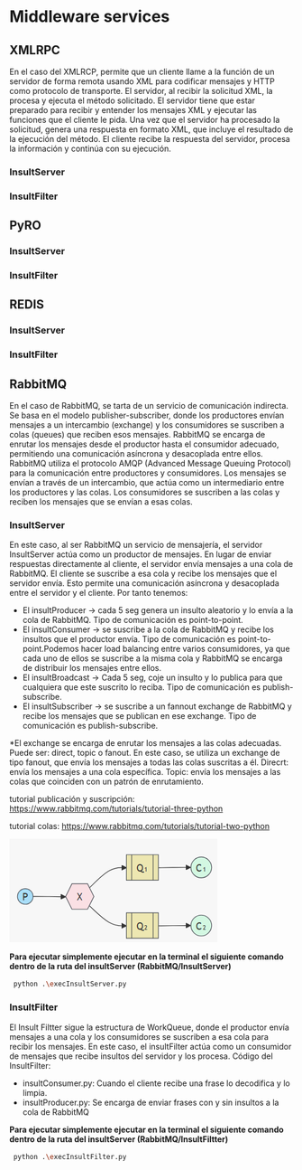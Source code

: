 # Middleware services

## XMLRPC
En el caso del XMLRCP, permite que un cliente llame a la función de un servidor de forma remota usando XML para codificar mensajes y HTTP como protocolo de transporte.
El servidor, al recibir la solicitud XML, la procesa y ejecuta el método solicitado. El servidor tiene que estar preparado para recibir y entender los mensajes XML y ejecutar las funciones que el cliente le pida.
Una vez que el servidor ha procesado la solicitud, genera una respuesta en formato XML, que incluye el resultado de la ejecución del método.  El cliente recibe la respuesta del servidor, procesa la información y continúa con su ejecución.

### InsultServer

### InsultFilter


## PyRO

### InsultServer

### InsultFilter

## REDIS

### InsultServer

### InsultFilter

## RabbitMQ
En el caso de RabbitMQ, se tarta de un servicio de comunicación indirecta. Se basa en el modelo publisher-subscriber, donde los productores envían mensajes a un intercambio (exchange) y los consumidores se suscriben a colas (queues) que reciben esos mensajes. RabbitMQ se encarga de enrutar los mensajes desde el productor hasta el consumidor adecuado, permitiendo una comunicación asíncrona y desacoplada entre ellos.
RabbitMQ utiliza el protocolo AMQP (Advanced Message Queuing Protocol) para la comunicación entre productores y consumidores. Los mensajes se envían a través de un intercambio, que actúa como un intermediario entre los productores y las colas. Los consumidores se suscriben a las colas y reciben los mensajes que se envían a esas colas.

### InsultServer
En este caso, al ser RabbitMQ un servicio de mensajería, el servidor InsultServer actúa como un productor de mensajes. En lugar de enviar respuestas directamente al cliente, el servidor envía mensajes a una cola de RabbitMQ. El cliente se suscribe a esa cola y recibe los mensajes que el servidor envía. Esto permite una comunicación asíncrona y desacoplada entre el servidor y el cliente.
Por tanto tenemos:
- El insultProducer -> cada 5 seg genera un insulto aleatorio y lo envía a la cola de RabbitMQ. Tipo de comunicación es point-to-point.
- El insultConsumer -> se suscribe a la cola de RabbitMQ y recibe los insultos que el productor envía. Tipo de comunicación es point-to-point.Podemos hacer load balancing entre varios consumidores, ya que cada uno de ellos se suscribe a la misma cola y RabbitMQ se encarga de distribuir los mensajes entre ellos. 
- El insultBroadcast -> Cada 5 seg, coje un insulto y lo publica para que cualquiera que este suscrito lo reciba. Tipo de comunicación es publish-subscribe.
- El insultSubscriber -> se suscribe a un fannout exchange de RabbitMQ y recibe los mensajes que se publican en ese exchange. Tipo de comunicación es publish-subscribe.

*El exchange se encarga de enrutar los mensajes a las colas adecuadas. Puede ser: direct, topic o fanout. En este caso, se utiliza un exchange de tipo fanout, que envía los mensajes a todas las colas suscritas a él. Direcrt: envía los mensajes a una cola específica. Topic: envía los mensajes a las colas que coinciden con un patrón de enrutamiento.

tutorial publicación y suscripción: https://www.rabbitmq.com/tutorials/tutorial-three-python

tutorial colas: https://www.rabbitmq.com/tutorials/tutorial-two-python

![alt text](imagenes-README/publishsubsRABBITMQ.png "RabbitMQ publish-subscribe")

**Para ejecutar simplemente ejecutar en la terminal el siguiente comando dentro de la ruta del insultServer (RabbitMQ/InsultServer)**
```bash
 python .\execInsultServer.py
```

### InsultFilter
El Insult Filtter sigue la estructura de WorkQueue, donde el productor envía mensajes a una cola y los consumidores se suscriben a esa cola para recibir los mensajes. En este caso, el insultFilter actúa como un consumidor de mensajes que recibe insultos del servidor y los procesa.
Código del InsultFilter:
- insultConsumer.py: Cuando el cliente recibe una frase lo decodifica y lo limpia.
- insultProducer.py: Se encarga de enviar frases con y sin insultos a la cola de RabbitMQ

**Para ejecutar simplemente ejecutar en la terminal el siguiente comando dentro de la ruta del insultServer (RabbitMQ/InsultFiltter)**
```bash
 python .\execInsultFilter.py
```